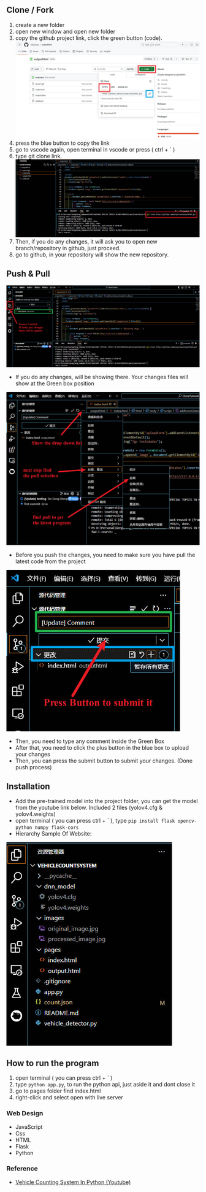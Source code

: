 ## Clone / Fork
1. create a new folder
2. open new window and open new folder
3. copy the github project link, click the green button (code).
![Hierarchy Sample Of Website](https://github.com/Tgc020202/VehicleCountSystem/blob/main/images/GithubCloneTutorialImage1.jpg)
4. press the blue button to copy the link
5. go to vscode again, open terminal in vscode or  press ( ctrl + ` )
6. type git clone link.
![Hierarchy Sample Of Website](https://github.com/Tgc020202/VehicleCountSystem/blob/main/images/GithubCloneTutorialImage2.jpg)
7. Then, if you do any changes, it will ask you to open new branch/repository in github, just proceed.
8. go to github, in your repository will show the new repository.

## Push & Pull
![Hierarchy Sample Of Website](https://github.com/Tgc020202/VehicleCountSystem/blob/main/images/GithubCloneTutorialImage3.jpg)
+ If you do any changes, will be showing there. Your changes files will show at the Green box position

![Hierarchy Sample Of Website](https://github.com/Tgc020202/VehicleCountSystem/blob/main/images/GithubCloneTutorialImage5.jpg)
+ Before you push the changes, you need to make sure you have pull the latest code from the project

![Hierarchy Sample Of Website](https://github.com/Tgc020202/VehicleCountSystem/blob/main/images/GithubCloneTutorialImage4.jpg)
+ Then, you need to type any comment inside the Green Box
+ After that, you need to click the plus button in the blue box to upload your changes
+ Then, you can press the submit button to submit your changes. (Done push process)

## Installation
- Add the pre-trained model into the project folder, you can get the model from the youtube link below. Included 2 files (yolov4.cfg & yolov4.weights)
- open terminal ( you can press ctrl + \` ), type `pip install flask opencv-python numpy flask-cors`
- Hierarchy Sample Of Website:

![Hierarchy Sample Of Website](https://github.com/Tgc020202/VehicleCountSystem/blob/main/images/HirachySample.jpg)

## How to run the program
1. open terminal ( you can press ctrl + \` )
2. type `python app.py`, to run the python api, just aside it and dont close it
3. go to pages folder find index.html
4. right-click and select open with live server

### Web Design
- JavaScript
- Css
- HTML
- Flask
- Python

### Reference
- [Vehicle Counting System In Python (Youtube)](https://www.youtube.com/watch?v=h1XhllUAA6c)
